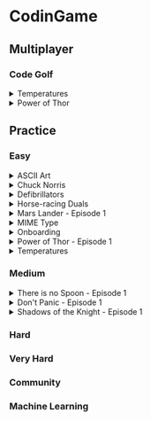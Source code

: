 # CodinGame

## Multiplayer

### Code Golf

<details><summary>Temperatures</summary>

  - [ ] Bash
  - [ ] C
  - [ ] C#
  - [ ] C++
  - [ ] Clojure
  - [ ] Dart
  - [ ] F#
  - [ ] Go
  - [ ] Groovy
  - [ ] Haskell
  - [X] Java
  - [x] JavaScript
  - [ ] Lua
  - [ ] OCaml
  - [ ] ObjectiveC
  - [ ] PHP
  - [ ] Pascal
  - [ ] Perl
  - [ ] Python
  - [ ] Python3
  - [ ] Ruby
  - [ ] Rust
  - [ ] Scala
  - [ ] Swift
  - [ ] Swift3
  - [ ] VB.NET
</details>

<details>
  <summary>Power of Thor</summary>

  - [ ] Bash
  - [ ] C
  - [ ] C#
  - [ ] C++
  - [ ] Clojure
  - [ ] Dart
  - [ ] F#
  - [ ] Go
  - [ ] Groovy
  - [ ] Haskell
  - [ ] Java
  - [x] JavaScript
  - [ ] Lua
  - [ ] OCaml
  - [ ] ObjectiveC
  - [ ] PHP
  - [ ] Pascal
  - [ ] Perl
  - [ ] Python
  - [ ] Python3
  - [ ] Ruby
  - [ ] Rust
  - [ ] Scala
  - [ ] Swift
  - [ ] Swift3
  - [ ] VB.NET
</details>

## Practice

### Easy

<details><summary>ASCII Art</summary>

  - [ ] Bash
  - [ ] C
  - [ ] C#
  - [ ] C++
  - [ ] Clojure
  - [ ] Dart
  - [ ] F#
  - [ ] Go
  - [ ] Groovy
  - [ ] Haskell
  - [x] Java
  - [x] JavaScript
  - [ ] Lua
  - [ ] OCaml
  - [ ] ObjectiveC
  - [x] PHP
  - [ ] Pascal
  - [ ] Perl
  - [ ] Python
  - [ ] Python3
  - [ ] Ruby
  - [ ] Rust
  - [ ] Scala
  - [ ] Swift
  - [ ] Swift3
  - [ ] VB.NET
</details>

<details><summary>Chuck Norris</summary>

  - [ ] Bash
  - [ ] C
  - [ ] C#
  - [ ] C++
  - [ ] Clojure
  - [ ] Dart
  - [ ] F#
  - [ ] Go
  - [ ] Groovy
  - [ ] Haskell
  - [x] Java
  - [ ] JavaScript
  - [ ] Lua
  - [ ] OCaml
  - [ ] ObjectiveC
  - [ ] PHP
  - [ ] Pascal
  - [ ] Perl
  - [ ] Python
  - [ ] Python3
  - [ ] Ruby
  - [ ] Rust
  - [ ] Scala
  - [ ] Swift
  - [ ] Swift3
  - [ ] VB.NET
</details>

<details><summary>Defibrillators</summary>

  - [ ] Bash
  - [ ] C
  - [ ] C#
  - [ ] C++
  - [ ] Clojure
  - [ ] Dart
  - [ ] F#
  - [ ] Go
  - [ ] Groovy
  - [ ] Haskell
  - [ ] Java
  - [x] JavaScript
  - [ ] Lua
  - [ ] OCaml
  - [ ] ObjectiveC
  - [ ] PHP
  - [ ] Pascal
  - [ ] Perl
  - [ ] Python
  - [ ] Python3
  - [ ] Ruby
  - [ ] Rust
  - [ ] Scala
  - [ ] Swift
  - [ ] Swift3
  - [ ] VB.NET
</details>

<details><summary>Horse-racing Duals</summary>

  - [ ] Bash
  - [ ] C
  - [ ] C#
  - [ ] C++
  - [ ] Clojure
  - [ ] Dart
  - [ ] F#
  - [ ] Go
  - [ ] Groovy
  - [ ] Haskell
  - [ ] Java
  - [x] JavaScript
  - [ ] Lua
  - [ ] OCaml
  - [ ] ObjectiveC
  - [ ] PHP
  - [ ] Pascal
  - [ ] Perl
  - [ ] Python
  - [ ] Python3
  - [ ] Ruby
  - [ ] Rust
  - [ ] Scala
  - [ ] Swift
  - [ ] Swift3
  - [ ] VB.NET
</details>

<details><summary>Mars Lander - Episode 1</summary>

  - [x] Bash
  - [x] C
  - [ ] C#
  - [x] C++
  - [ ] Clojure
  - [ ] Dart
  - [ ] F#
  - [ ] Go
  - [ ] Groovy
  - [ ] Haskell
  - [x] Java
  - [x] JavaScript
  - [ ] Lua
  - [ ] OCaml
  - [ ] ObjectiveC
  - [x] PHP
  - [ ] Pascal
  - [ ] Perl
  - [x] Python
  - [x] Python3
  - [ ] Ruby
  - [ ] Rust
  - [ ] Scala
  - [ ] Swift
  - [ ] Swift3
  - [ ] VB.NET
</details>

<details><summary>MIME Type</summary>

  - [ ] Bash
  - [ ] C
  - [ ] C#
  - [ ] C++
  - [ ] Clojure
  - [ ] Dart
  - [ ] F#
  - [ ] Go
  - [ ] Groovy
  - [ ] Haskell
  - [x] Java
  - [x] JavaScript
  - [ ] Lua
  - [ ] OCaml
  - [ ] ObjectiveC
  - [x] PHP
  - [ ] Pascal
  - [ ] Perl
  - [x] Python
  - [x] Python3
  - [ ] Ruby
  - [ ] Rust
  - [ ] Scala
  - [ ] Swift
  - [ ] Swift3
  - [ ] VB.NET
</details>

<details><summary>Onboarding</summary>

  - [ ] Bash
  - [ ] C
  - [ ] C#
  - [ ] C++
  - [ ] Clojure
  - [ ] Dart
  - [ ] F#
  - [ ] Go
  - [ ] Groovy
  - [ ] Haskell
  - [x] Java
  - [x] JavaScript
  - [ ] Lua
  - [ ] OCaml
  - [ ] ObjectiveC
  - [ ] PHP
  - [ ] Pascal
  - [ ] Perl
  - [ ] Python
  - [ ] Python3
  - [ ] Ruby
  - [ ] Rust
  - [ ] Scala
  - [ ] Swift
  - [ ] Swift3
  - [ ] VB.NET
</details>

<details><summary>Power of Thor - Episode 1</summary>

  - [x] Bash
  - [ ] C
  - [x] C#
  - [x] C++
  - [ ] Clojure
  - [ ] Dart
  - [ ] F#
  - [ ] Go
  - [ ] Groovy
  - [ ] Haskell
  - [x] Java
  - [x] JavaScript
  - [ ] Lua
  - [ ] OCaml
  - [ ] ObjectiveC
  - [x] PHP
  - [ ] Pascal
  - [ ] Perl
  - [x] Python
  - [x] Python3
  - [ ] Ruby
  - [ ] Rust
  - [ ] Scala
  - [ ] Swift
  - [ ] Swift3
  - [ ] VB.NET
</details>

<details><summary>Temperatures</summary>

  - [ ] Bash
  - [ ] C
  - [ ] C#
  - [ ] C++
  - [ ] Clojure
  - [ ] Dart
  - [ ] F#
  - [ ] Go
  - [ ] Groovy
  - [ ] Haskell
  - [x] Java
  - [x] JavaScript
  - [ ] Lua
  - [ ] OCaml
  - [ ] ObjectiveC
  - [ ] PHP
  - [ ] Pascal
  - [ ] Perl
  - [ ] Python
  - [ ] Python3
  - [ ] Ruby
  - [ ] Rust
  - [ ] Scala
  - [ ] Swift
  - [ ] Swift3
  - [ ] VB.NET
</details>

<!-- <details><summary>The Descent</summary>

  - [ ] Bash
  - [ ] C
  - [ ] C#
  - [ ] C++
  - [ ] Clojure
  - [ ] Dart
  - [ ] F#
  - [ ] Go
  - [ ] Groovy
  - [ ] Haskell
  - [ ] Java
  - [ ] JavaScript
  - [ ] Lua
  - [ ] OCaml
  - [ ] ObjectiveC
  - [ ] PHP
  - [ ] Pascal
  - [ ] Perl
  - [ ] Python
  - [ ] Python3
  - [ ] Ruby
  - [ ] Rust
  - [ ] Scala
  - [ ] Swift
  - [ ] Swift3
  - [ ] VB.NET
</details> -->

### Medium

<details><summary>There is no Spoon - Episode 1</summary>

  - [ ] Bash
  - [ ] C
  - [ ] C#
  - [ ] C++
  - [ ] Clojure
  - [ ] Dart
  - [ ] F#
  - [ ] Go
  - [ ] Groovy
  - [ ] Haskell
  - [x] Java
  - [x] JavaScript
  - [ ] Lua
  - [ ] OCaml
  - [ ] ObjectiveC
  - [x] PHP
  - [ ] Pascal
  - [ ] Perl
  - [x] Python
  - [x] Python3
  - [ ] Ruby
  - [ ] Rust
  - [ ] Scala
  - [ ] Swift
  - [ ] Swift3
  - [ ] VB.NET
</details>

<details><summary>Don't Panic - Episode 1</summary>

  - [ ] Bash
  - [ ] C
  - [ ] C#
  - [ ] C++
  - [ ] Clojure
  - [ ] Dart
  - [ ] F#
  - [ ] Go
  - [ ] Groovy
  - [ ] Haskell
  - [x] Java
  - [x] JavaScript
  - [ ] Lua
  - [ ] OCaml
  - [ ] ObjectiveC
  - [x] PHP
  - [ ] Pascal
  - [ ] Perl
  - [x] Python
  - [x] Python3
  - [ ] Ruby
  - [ ] Rust
  - [ ] Scala
  - [ ] Swift
  - [ ] Swift3
  - [ ] VB.NET
</details>

<details><summary>Shadows of the Knight - Episode 1</summary>

  - [ ] Bash
  - [ ] C
  - [ ] C#
  - [ ] C++
  - [ ] Clojure
  - [ ] Dart
  - [ ] F#
  - [ ] Go
  - [ ] Groovy
  - [ ] Haskell
  - [x] Java
  - [x] JavaScript
  - [ ] Lua
  - [ ] OCaml
  - [ ] ObjectiveC
  - [x] PHP
  - [ ] Pascal
  - [ ] Perl
  - [x] Python
  - [x] Python3
  - [ ] Ruby
  - [ ] Rust
  - [ ] Scala
  - [ ] Swift
  - [ ] Swift3
  - [ ] VB.NET
</details>

### Hard

### Very Hard

### Community

### Machine Learning

<!--
<details><summary></summary>

  - [ ] Bash
  - [ ] C
  - [ ] C#
  - [ ] C++
  - [ ] Clojure
  - [ ] Dart
  - [ ] F#
  - [ ] Go
  - [ ] Groovy
  - [ ] Haskell
  - [ ] Java
  - [ ] JavaScript
  - [ ] Lua
  - [ ] OCaml
  - [ ] ObjectiveC
  - [ ] PHP
  - [ ] Pascal
  - [ ] Perl
  - [ ] Python
  - [ ] Python3
  - [ ] Ruby
  - [ ] Rust
  - [ ] Scala
  - [ ] Swift
  - [ ] Swift3
  - [ ] VB.NET
</details>
-->
